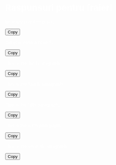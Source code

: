 <!DOCTYPE html>
<html lang="en">
<head>
<meta charset="UTF-8">
<meta name="viewport" content="width=device-width, initial-scale=1.0">
<title>Raspunsuri pentru fraieri</title>
<style>
  body {
    background-image: url('https://i.imgur.com/1QXPbQX.jpeg');
  color: white;
  }
</style>
</head>
<body>  
  <h1>Raspunsuri pentru fraieri</h1>  

  <p id="paragraph1">Im sorry i cant help you</p> 
  <button onclick="copyToClipboard('paragraph1')">Copy</button>  

  <p id="paragraph2">did you make a ticket?.</p> 
  <button onclick="copyToClipboard('paragraph2')">Copy</button>  

  <p id="paragraph3">This is the third paragraph.</p> 
  <button onclick="copyToClipboard('paragraph3')">Copy</button>  

  <p id="paragraph4">This is the fourth paragraph.</p> 
  <button onclick="copyToClipboard('paragraph4')">Copy</button>  

  <p id="paragraph5">This is the fifth paragraph.</p> 
  <button onclick="copyToClipboard('paragraph5')">Copy</button>

  <p id="paragraph6">This is the sixth paragraph.</p>
  <button onclick="copyToClipboard('paragraph6')">Copy</button>

  <p id="paragraph7">This is the seventh paragraph.</p>
  <button onclick="copyToClipboard('paragraph7')">Copy</button>

  <script>
function copyToClipboard(elementId) {
  var copyText = document.getElementById(elementId);
  var textArea = document.createElement("textarea");
  textArea.value = copyText.textContent;
  document.body.appendChild(textArea);
  textArea.select();
  document.execCommand("copy");
  document.body.removeChild(textArea);
}
</script>
</body>
</html>
